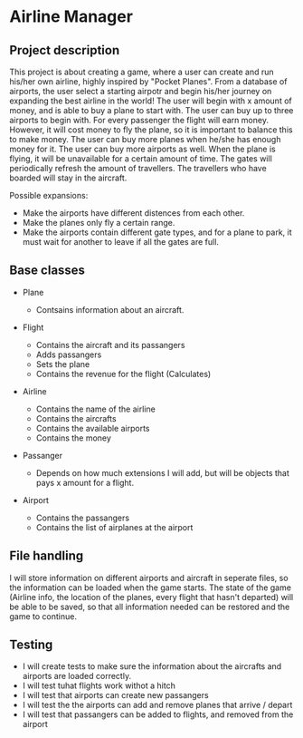 # Airline Manager

## Project description
This project is about creating a game, where a user can create and run his/her own airline, highly inspired by "Pocket Planes".
From a database of airports, the user select a starting airpotr and begin his/her journey on expanding the best airline in the world!
The user will begin with x amount of money, and is able to buy a plane to start with. 
The user can buy up to three airports to begin with.
For every passenger the flight will earn money. However, it will cost money to fly the plane, so it is important to balance this to make money.
The user can buy more planes when he/she has enough money for it. The user can buy more airports as well.
When the plane is flying, it will be unavailable for a certain amount of time.
The gates will periodically refresh the amount of travellers. The travellers who have boarded will stay in the aircraft.


Possible expansions:
- Make the airports have different distences from each other.
- Make the planes only fly a certain range.
- Make the airports contain different gate types, and for a plane to park, it must wait for another to leave if all the gates are full.


## Base classes
- Plane
  - Contsains information about an aircraft.

- Flight
  - Contains the aircraft and its passangers
  - Adds passangers
  - Sets the plane
  - Contains the revenue for the flight (Calculates)

- Airline
  - Contains the name of the airline
  - Contains the aircrafts
  - Contains the available airports
  - Contains the money

- Passanger
  - Depends on how much extensions I will add, but will be objects that pays x amount for a flight.

- Airport
  - Contains the passangers
  - Contains the list of airplanes at the airport

## File handling
I will store information on different airports and aircraft in seperate files, so the information can be loaded when the game starts.
The state of the game (Airline info, the location of the planes, every flight that hasn't departed) will be able to be saved, so that all information needed can be restored and the game to continue.


## Testing
- I will create tests to make sure the information about the aircrafts and airports are loaded correctly.
- I will test tuhat flights work withot a hitch
- I will test that airports can create new passangers
- I will test the the airports can add and remove planes that arrive / depart
- I will test that passangers can be added to flights, and removed from the airport


